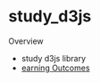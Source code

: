 # study_d3js

Overview
- study d3js library
- [earning Outcomes](https://tadaken3.github.io/study_d3js/) 

